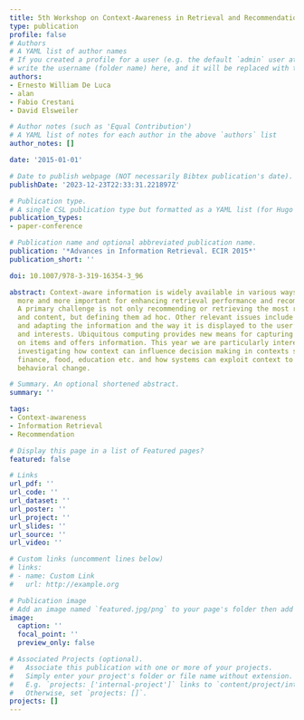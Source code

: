 ```yaml
---
title: 5th Workshop on Context-Awareness in Retrieval and Recommendation
type: publication 
profile: false
# Authors
# A YAML list of author names
# If you created a profile for a user (e.g. the default `admin` user at `content/authors/admin/`), 
# write the username (folder name) here, and it will be replaced with their full name and linked to their profile.
authors:
- Ernesto William De Luca
- alan
- Fabio Crestani
- David Elsweiler

# Author notes (such as 'Equal Contribution')
# A YAML list of notes for each author in the above `authors` list
author_notes: []

date: '2015-01-01'

# Date to publish webpage (NOT necessarily Bibtex publication's date).
publishDate: '2023-12-23T22:33:31.221897Z'

# Publication type.
# A single CSL publication type but formatted as a YAML list (for Hugo requirements).
publication_types:
- paper-conference

# Publication name and optional abbreviated publication name.
publication: '*Advances in Information Retrieval. ECIR 2015*'
publication_short: ''

doi: 10.1007/978-3-319-16354-3_96

abstract: Context-aware information is widely available in various ways and is becoming
  more and more important for enhancing retrieval performance and recommendation results.
  A primary challenge is not only recommending or retrieving the most relevant items
  and content, but defining them ad hoc. Other relevant issues include personalizing
  and adapting the information and the way it is displayed to the user’s current situation
  and interests. Ubiquitous computing provides new means for capturing user feedback
  on items and offers information. This year we are particularly interested in contributions
  investigating how context can influence decision making in contexts such as health,
  finance, food, education etc. and how systems can exploit context to assert positive
  behavioral change.

# Summary. An optional shortened abstract.
summary: ''

tags:
- Context-awareness
- Information Retrieval
- Recommendation

# Display this page in a list of Featured pages?
featured: false

# Links
url_pdf: ''
url_code: ''
url_dataset: ''
url_poster: ''
url_project: ''
url_slides: ''
url_source: ''
url_video: ''

# Custom links (uncomment lines below)
# links:
# - name: Custom Link
#   url: http://example.org

# Publication image
# Add an image named `featured.jpg/png` to your page's folder then add a caption below.
image:
  caption: ''
  focal_point: ''
  preview_only: false

# Associated Projects (optional).
#   Associate this publication with one or more of your projects.
#   Simply enter your project's folder or file name without extension.
#   E.g. `projects: ['internal-project']` links to `content/project/internal-project/index.md`.
#   Otherwise, set `projects: []`.
projects: []
---
```



